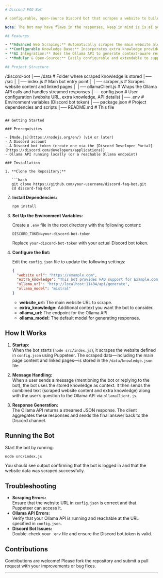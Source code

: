 ```yaml
---
# Discord FAQ Bot

A configurable, open-source Discord bot that scrapes a website to build a comprehensive knowledge base and uses the Ollama API to provide support or answer FAQs in your Discord server.

Note: The bot may have flaws in the responses, keep in mind is is ai so I reccomend using a ollama model that works best for your situation as responses may vary for each model

## Features

- **Advanced Web Scraping:** Automatically scrapes the main website along with internal linked pages, extracting text, anchors, and button details.
- **Configurable Knowledge Base:** Incorporates extra knowledge provided in `config.json`.
- **AI Integration:** Uses the Ollama API to generate context-aware responses based on the scraped website content.
- **Modular & Open-Source:** Easily configurable and extendable to support additional features.

## Project Structure

```
/discord-bot
│── /data                 # Folder where scraped knowledge is stored
│── /src
│   │── index.js          # Main bot entry point
│   │── scraper.js        # Scrapes website content and linked pages
│   │── ollamaClient.js   # Wraps the Ollama API calls and handles streamed responses
│── config.json           # User configuration (website URL, extra knowledge, API details)
│── .env                  # Environment variables (Discord bot token)
│── package.json          # Project dependencies and scripts
│── README.md             # This file
```

## Getting Started

### Prerequisites

- [Node.js](https://nodejs.org/en/) (v14 or later)
- A Discord account
- A Discord bot token (create one via the [Discord Developer Portal](https://discord.com/developers/applications))
- Ollama API running locally (or a reachable Ollama endpoint)

### Installation

1. **Clone the Repository:**

   ```bash
   git clone https://github.com/your-username/discord-faq-bot.git
   cd discord-faq-bot
   ```

2. **Install Dependencies:**

   ```bash
   npm install
   ```

3. **Set Up the Environment Variables:**

   Create a `.env` file in the root directory with the following content:

   ```env
   DISCORD_TOKEN=your-discord-bot-token
   ```

   Replace `your-discord-bot-token` with your actual Discord bot token.

4. **Configure the Bot:**

   Edit the `config.json` file to update the following settings:

   ```json
   {
     "website_url": "https://example.com",
     "extra_knowledge": "This bot provides FAQ support for Example.com. It answers common questions using scraped data.",
     "ollama_url": "http://localhost:11434/api/generate",
     "ollama_model": "mistral"
   }
   ```

   - **website_url:** The main website URL to scrape.
   - **extra_knowledge:** Additional context you want the bot to consider.
   - **ollama_url:** The endpoint for the Ollama API.
   - **ollama_model:** The default model for generating responses.

## How It Works

1. **Startup:**  
   When the bot starts (`node src/index.js`), it scrapes the website defined in `config.json` using Puppeteer. The scraped data—including the main page content and linked pages—is stored in the `/data/knowledge.json` file.

2. **Message Handling:**  
   When a user sends a message (mentioning the bot or replying to the bot), the bot uses the stored knowledge as context. It then sends the combined text (scraped website content and extra knowledge) along with the user’s question to the Ollama API via `ollamaClient.js`.

3. **Response Generation:**  
   The Ollama API returns a streamed JSON response. The client aggregates these responses and sends the final answer back to the Discord channel.

## Running the Bot

Start the bot by running:

```bash
node src/index.js
```

You should see output confirming that the bot is logged in and that the website data was scraped successfully.

## Troubleshooting

- **Scraping Errors:**  
  Ensure that the website URL in `config.json` is correct and that Puppeteer can access it.  
- **Ollama API Errors:**  
  Verify that your Ollama API is running and reachable at the URL specified in `config.json`.  
- **Discord Bot Issues:**  
  Double-check your `.env` file and ensure the Discord bot token is valid.

## Contributions

Contributions are welcome! Please fork the repository and submit a pull request with your improvements or bug fixes.

---
```


